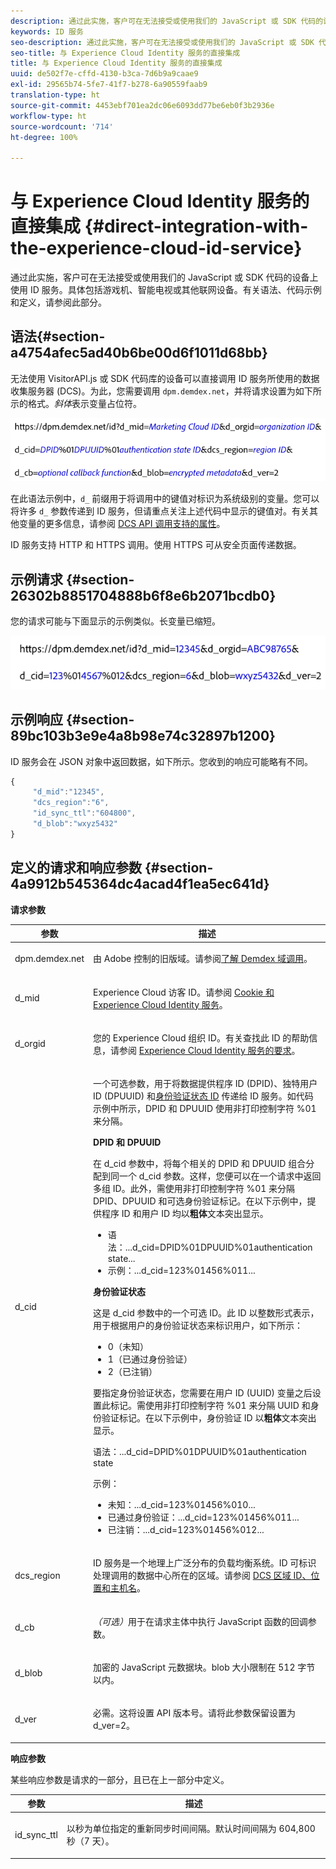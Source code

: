 ```yaml
---
description: 通过此实施，客户可在无法接受或使用我们的 JavaScript 或 SDK 代码的设备上使用 ID 服务。具体包括游戏机、智能电视或其他联网设备。有关语法、代码示例和定义，请参阅此部分。
keywords: ID 服务
seo-description: 通过此实施，客户可在无法接受或使用我们的 JavaScript 或 SDK 代码的设备上使用 ID 服务。具体包括游戏机、智能电视或其他联网设备。有关语法、代码示例和定义，请参阅此部分。
seo-title: 与 Experience Cloud Identity 服务的直接集成
title: 与 Experience Cloud Identity 服务的直接集成
uuid: de502f7e-cffd-4130-b3ca-7d6b9a9caae9
exl-id: 29565b74-5fe7-41f7-b278-6a90559faab9
translation-type: ht
source-git-commit: 4453ebf701ea2dc06e6093dd77be6eb0f3b2936e
workflow-type: ht
source-wordcount: '714'
ht-degree: 100%

---
```


# 与 Experience Cloud Identity 服务的直接集成 {#direct-integration-with-the-experience-cloud-id-service}

通过此实施，客户可在无法接受或使用我们的 JavaScript 或 SDK 代码的设备上使用 ID 服务。具体包括游戏机、智能电视或其他联网设备。有关语法、代码示例和定义，请参阅此部分。

## 语法{#section-a4754afec5ad40b6be00d6f1011d68bb}

无法使用 VisitorAPI.js 或 SDK 代码库的设备可以直接调用 ID 服务所使用的数据收集服务器 (DCS)。为此，您需要调用 `dpm.demdex.net`，并将请求设置为如下所示的格式。*斜体*&#x200B;表示变量占位符。

![](assets/directSyntax.png)

在此语法示例中，`d_` 前缀用于将调用中的键值对标识为系统级别的变量。您可以将许多 `d_` 参数传递到 ID 服务，但请重点关注上述代码中显示的键值对。有关其他变量的更多信息，请参阅 [DCS API 调用支持的属性](https://docs.adobe.com/content/help/zh-Hans/audience-manager/user-guide/api-and-sdk-code/dcs/dcs-api-reference/dcs-keys.html)。

ID 服务支持 HTTP 和 HTTPS 调用。使用 HTTPS 可从安全页面传递数据。

## 示例请求 {#section-26302b8851704888b6f8e6b2071bcdb0}

您的请求可能与下面显示的示例类似。长变量已缩短。

![](assets/directExample.png)

## 示例响应 {#section-89bc103b3e9e4a8b98e74c32897b1200}

ID 服务会在 JSON 对象中返回数据，如下所示。您收到的响应可能略有不同。

```js
{
     "d_mid":"12345",
     "dcs_region":"6",
     "id_sync_ttl":"604800",
     "d_blob":"wxyz5432"
}
```

## 定义的请求和响应参数 {#section-4a9912b545364dc4acad4f1ea5ec641d}

**请求参数**

<table id="table_C8FFA89AB74E4E31A6926CDE5CD54217"> 
 <thead> 
  <tr> 
   <th colname="col1" class="entry"> 参数 </th> 
   <th colname="col2" class="entry"> 描述 </th> 
  </tr> 
 </thead>
 <tbody> 
  <tr> 
   <td colname="col1"> <p> <span class="codeph"> dpm.demdex.net</span> </p> </td> 
   <td colname="col2"> <p>由 <span class="keyword">Adobe</span> 控制的旧版域。请参阅<a href="https://docs.adobe.com/content/help/zh-Hans/audience-manager/user-guide/reference/demdex-calls.html" format="https" scope="external">了解 Demdex 域调用</a>。 </p> </td> 
  </tr> 
  <tr> 
   <td colname="col1"> <p> <span class="codeph"> d_mid</span> </p> </td> 
   <td colname="col2"> <p>Experience Cloud 访客 ID。请参阅 <a href="../introduction/cookies.md" format="dita" scope="local">Cookie 和 Experience Cloud Identity 服务</a>。 </p> </td> 
  </tr> 
  <tr> 
   <td colname="col1"> <p> <span class="codeph"> d_orgid</span> </p> </td> 
   <td colname="col2"> <p>您的 Experience Cloud 组织 ID。有关查找此 ID 的帮助信息，请参阅 <a href="../reference/requirements.md" format="dita" scope="local">Experience Cloud Identity 服务的要求</a>。 </p> </td> 
  </tr> 
  <tr> 
   <td colname="col1"> <p> <span class="codeph"> d_cid</span> </p> </td> 
   <td colname="col2"> <p>一个可选参数，用于将数据提供程序 ID (DPID)、独特用户 ID (DPUUID) 和<a href="../reference/authenticated-state.md" format="dita" scope="local">身份验证状态 ID</a> 传递给 ID 服务。如代码示例中所示，DPID 和 DPUUID 使用非打印控制字符 <span class="codeph">%01</span> 来分隔。 </p> <p> <b>DPID 和 DPUUID</b> </p> <p>在 <span class="codeph">d_cid</span> 参数中，将每个相关的 DPID 和 DPUUID 组合分配到同一个 <span class="codeph">d_cid</span> 参数。这样，您便可以在一个请求中返回多组 ID。此外，需使用非打印控制字符 <span class="codeph">%01</span> 来分隔 DPID、DPUUID 和可选身份验证标记。在以下示例中，提供程序 ID 和用户 ID 均以<b>粗体</b>文本突出显示。 </p> 
    <ul id="ul_2E19D837296B40E9ACD096495CF711C5"> 
     <li id="li_5B94B057654440B99B989BA60E4ED053">语法：<span class="codeph">...d_cid=DPID%01DPUUID%01authentication state...</span> </li> 
     <li id="li_B07833EF51D54F088574B7B7F9FB841A">示例：<span class="codeph">...d_cid=123%01456%011...</span> </li> 
    </ul> <p> <b>身份验证状态</b> </p> <p>这是 <span class="codeph">d_cid</span> 参数中的一个可选 ID。此 ID 以整数形式表示，用于根据用户的身份验证状态来标识用户，如下所示： </p> 
    <ul id="ul_E2B36922B11C4AA2A9016B6E2DC9EDAA"> 
     <li id="li_31C018E3F9514B938C73EF40C436715F"> <span class="codeph">0</span>（未知） </li> 
     <li id="li_1F125C3879324C2F8EF4613C0ECB5F02"> <span class="codeph">1</span>（已通过身份验证） </li> 
     <li id="li_EF6792D0115D407485079D5D7480D965"> <span class="codeph">2</span>（已注销） </li> 
    </ul> <p>要指定身份验证状态，您需要在用户 ID (UUID) 变量之后设置此标记。需使用非打印控制字符 <span class="codeph">%01</span> 来分隔 UUID 和身份验证标记。在以下示例中，身份验证 ID 以<b>粗体</b>文本突出显示。 </p> <p>语法：<span class="codeph">...d_cid=DPID%01DPUUID%01authentication state</span> </p> <p>示例： </p> 
    <ul id="ul_4C1054CE860A4D9C8DD85C2A8020C47F"> 
     <li id="li_AD4000BF3E0146C0BD37B1EC513EC314">未知：<span class="codeph">...d_cid=123%01456%010...</span> </li> 
     <li id="li_B037D424AADA4D41BF29381A9602AE61">已通过身份验证：<span class="codeph">...d_cid=123%01456%011...</span> </li> 
     <li id="li_0410FCB9E60D4DD08E7898D814E1C3C9">已注销：<span class="codeph">...d_cid=123%01456%012...</span> </li> 
    </ul> </td> 
  </tr> 
  <tr> 
   <td colname="col1"> <p> <span class="codeph"> dcs_region</span> </p> </td> 
   <td colname="col2"> <p>ID 服务是一个地理上广泛分布的负载均衡系统。ID 可标识处理调用的数据中心所在的区域。请参阅 <a href="https://docs.adobe.com/content/help/zh-Hans/audience-manager/user-guide/api-and-sdk-code/dcs/dcs-api-reference/dcs-regions.html" format="https" scope="external">DCS 区域 ID、位置和主机名</a>。 </p> </td> 
  </tr> 
  <tr> 
   <td colname="col1"> <p> <span class="codeph"> d_cb</span> </p> </td> 
   <td colname="col2"> <p> <i>（可选）</i>用于在请求主体中执行 JavaScript 函数的回调参数。 </p> </td> 
  </tr> 
  <tr> 
   <td colname="col1"> <p> <span class="codeph"> d_blob</span> </p> </td> 
   <td colname="col2"> <p>加密的 JavaScript 元数据块。blob 大小限制在 512 字节以内。 </p> </td> 
  </tr> 
  <tr> 
   <td colname="col1"> <p> <span class="codeph"> d_ver</span> </p> </td> 
   <td colname="col2"> <p>必需。这将设置 API 版本号。请将此参数保留设置为 <span class="codeph">d_ver=2</span>。 </p> </td> 
  </tr> 
 </tbody> 
</table>

**响应参数**

某些响应参数是请求的一部分，且已在上一部分中定义。

<table id="table_58D0E8876DDC4A81B1F24F845E87EC18"> 
 <thead> 
  <tr> 
   <th colname="col1" class="entry"> 参数 </th> 
   <th colname="col2" class="entry"> 描述 </th> 
  </tr> 
 </thead>
 <tbody> 
  <tr> 
   <td colname="col1"> <p> <span class="codeph"> id_sync_ttl</span> </p> </td> 
   <td colname="col2"> <p>以秒为单位指定的重新同步时间间隔。默认时间间隔为 604,800 秒（7 天）。 </p> </td> 
  </tr> 
 </tbody> 
</table>
